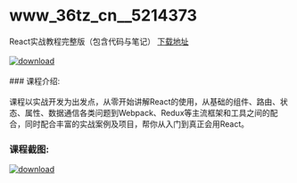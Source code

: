 # www_36tz_cn__5214373
React实战教程完整版（包含代码与笔记）
[下载地址](http://www.36tz.cn/article/5214373 "下载地址")
<br/></br>[![download](http://36tz.cn/muke_img/2020_07_1-40-300x215.png "下载地址")](http://www.36tz.cn/article/5214373 "下载地址")
<br/></br>### 课程介绍:<br/></br>课程以实战开发为出发点，从零开始讲解React的使用，从基础的组件、路由、状态、属性、数据通信各类问题到Webpack、Redux等主流框架和工具之间的配合，同时配合丰富的实战案例及项目，帮你从入门到真正会用React。

### 课程截图:
[![download](http://36tz.cn/muke_img/2020_07_2-47.png "下载地址")](http://www.36tz.cn/article/5214373 "下载地址")
